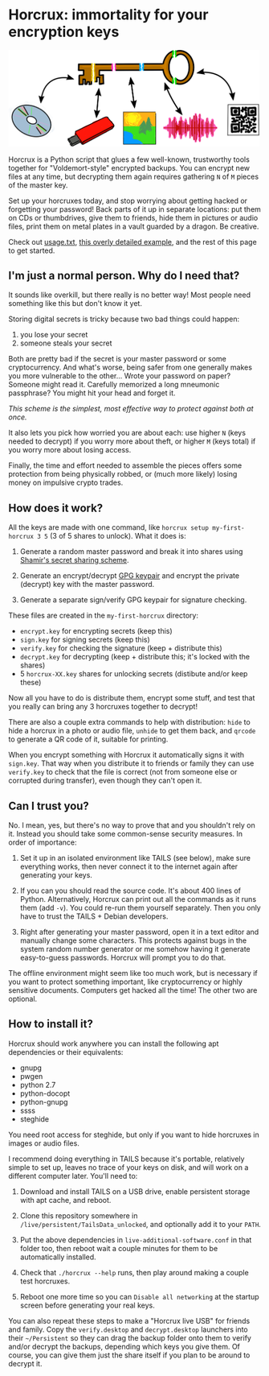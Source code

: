 Horcrux: immortality for your encryption keys
=============================================

<img src="horcrux.png" width="500">

Horcrux is a Python script that glues a few well-known, trustworthy tools
together for "Voldemort-style" encrypted backups. You can encrypt new
files at any time, but decrypting them again requires gathering `N` of `M`
pieces of the master key.

Set up your horcruxes today, and stop worrying about getting hacked or
forgetting your password! Back parts of it up in separate locations: put them
on CDs or thumbdrives, give them to friends, hide them in pictures or audio
files, print them on metal plates in a vault guarded by a dragon. Be creative.

Check out [usage.txt][1], [this overly detailed example][2], and the rest of
this page to get started.


I'm just a normal person. Why do I need that?
---------------------------------------------

It sounds like overkill, but there really is no better way!
Most people need something like this but don't know it yet.

Storing digital secrets is tricky because two bad things could happen:

1. you lose your secret
2. someone steals your secret

Both are pretty bad if the secret is your master password or some cryptocurrency.
And what's worse, being safer from one generally makes you more vulnerable to the other...
Wrote your password on paper? Someone might read it.
Carefully memorized a long mneumonic passphrase? You might hit your head and forget it.

_This scheme is the simplest, most effective way to protect against both at once._

It also lets you pick how worried you are about each:
use higher `N` (keys needed to decrypt) if you worry more about theft,
or higher `M` (keys total) if you worry more about losing access.

Finally, the time and effort needed to assemble the pieces offers some protection from
being physically robbed, or (much more likely) losing money on impulsive crypto trades.


How does it work?
-----------------

All the keys are made with one command, like `horcrux setup my-first-horcrux 3 5` (3 of 5 shares
to unlock). What it does is:

1. Generate a random master password and break it into shares using
   [Shamir's secret sharing scheme][3].

2. Generate an encrypt/decrypt [GPG keypair][4] and encrypt the private (decrypt)
   key with the master password.

3. Generate a separate sign/verify GPG keypair for signature checking.

These files are created in the `my-first-horcrux` directory:

* `encrypt.key` for encrypting secrets (keep this)
* `sign.key` for signing secrets (keep this)
* `verify.key` for checking the signature (keep + distribute this)
* `decrypt.key` for decrypting (keep + distribute this; it's locked with the shares)
* 5 `horcrux-XX.key` shares for unlocking secrets (distibute and/or keep these)

Now all you have to do is distribute them, encrypt some stuff,
and test that you really can bring any 3 horcruxes together to decrypt!

There are also a couple extra commands to help with distribution: `hide` to
hide a horcrux in a photo or audio file, `unhide` to get them back, and `qrcode`
to generate a QR code of it, suitable for printing.

When you encrypt something with Horcrux it automatically signs it with
`sign.key`. That way when you distribute it to friends or family they can use
`verify.key` to check that the file is correct (not from someone else or
corrupted during transfer), even though they can't open it.


Can I trust you?
----------------

No. I mean, yes, but there's no way to prove that and you shouldn't rely on it.
Instead you should take some common-sense security measures. In order of importance:

1. Set it up in an isolated environment like TAILS (see below), make sure
   everything works, then never connect it to the internet again after generating
   your keys.

2. If you can you should read the source code. It's about 400 lines of Python.
   Alternatively, Horcrux can print out all the commands as it runs them (add `-v`).
   You could re-run them yourself separately.
   Then you only have to trust the TAILS + Debian developers.

3. Right after generating your master password, open it in a text editor and
   manually change some characters. This protects against bugs in the system
   random number generator or me somehow having it generate easy-to-guess passwords.
   Horcrux will prompt you to do that.

The offline environment might seem like too much work, but is necessary if you
want to protect something important, like cryptocurrency or highly sensitive documents.
Computers get hacked all the time! The other two are optional.


How to install it?
------------------

Horcrux should work anywhere you can install the following apt dependencies or
their equivalents:

* gnupg
* pwgen
* python 2.7
* python-docopt
* python-gnupg
* ssss
* steghide

You need root access for steghide, but only if you want to hide horcruxes in
images or audio files.

I recommend doing everything in TAILS because it's portable, relatively simple
to set up, leaves no trace of your keys on disk, and will work on a different
computer later. You'll need to:

1. Download and install TAILS on a USB drive,
   enable persistent storage with apt cache, and reboot.

2. Clone this repository somewhere in `/live/persistent/TailsData_unlocked`,
   and optionally add it to your `PATH`.

3. Put the above dependencies in `live-additional-software.conf` in that folder too,
   then reboot wait a couple minutes for them to be automatically installed.

4. Check that `./horcrux --help` runs, then play around making a couple test horcruxes.

5. Reboot one more time so you can `Disable all networking` at the startup
   screen before generating your real keys.

You can also repeat these steps to make a "Horcrux live USB" for friends and
family. Copy the `verify.desktop` and `decrypt.desktop` launchers into their
`~/Persistent` so they can drag the backup folder onto them to verify and/or
decrypt the backups, depending which keys you give them. Of course, you can
give them just the share itself if you plan to be around to decrypt it.


[1]: usage.txt
[2]: example.log
[3]: https://en.wikipedia.org/wiki/Shamir%27s_Secret_Sharing
[4]: https://www.gnupg.org
